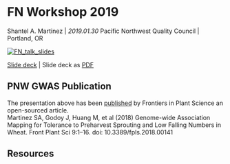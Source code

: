 # FN Workshop 2019
Shantel A. Martinez | *2019.01.30*
Pacific Northwest Quality Council | Portland, OR  

[![FN_talk_slides](https://github.com/shantel-martinez/Lab_Resources/blob/master/example_img/SMartinez%20FN%20Workshop%2001.30.2019.png)](link_to_Slides)

[Slide deck](Link_to_Slide_Deck) | Slide deck as [PDF](Link_To_PDF) 

## PNW GWAS Publication
The presentation above has been [published](https://www.frontiersin.org/articles/10.3389/fpls.2018.00141/full) by Frontiers in Plant Science an open-sourced article.   
Martinez SA, Godoy J, Huang M, et al (2018) Genome-wide Association Mapping for Tolerance to Preharvest Sprouting and Low Falling Numbers in Wheat. Front Plant Sci 9:1–16. doi: 10.3389/fpls.2018.00141  

## Resources
